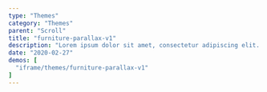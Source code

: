 ```yaml
---
type: "Themes"
category: "Themes"
parent: "Scroll"
title: "furniture-parallax-v1"
description: "Lorem ipsum dolor sit amet, consectetur adipiscing elit. Nunc tempus laoreet leo sit amet iaculis."
date: "2020-02-27"
demos: [
  "iframe/themes/furniture-parallax-v1"
]
---
```

